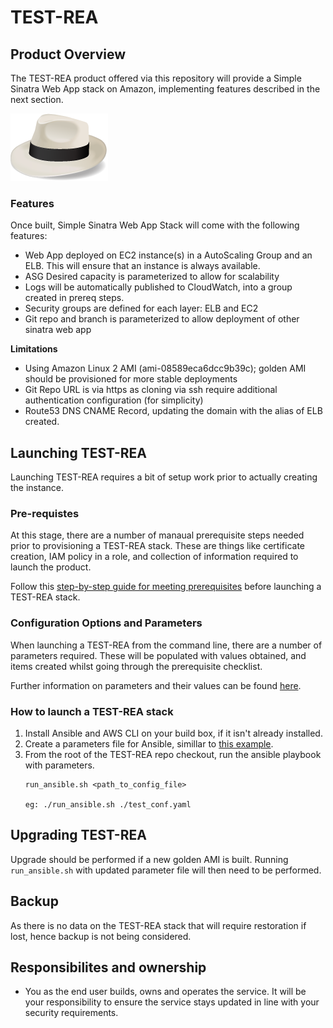 # TEST-REA 

## Product Overview
The TEST-REA product offered via this repository will provide a Simple Sinatra Web App stack on Amazon, implementing features described in the next section.

![alt text](images/SinatraLogo.png "Simple Sinatra Web App")

### Features
Once built, Simple Sinatra Web App Stack will come with the following features:

- Web App deployed on EC2 instance(s) in a AutoScaling Group and an ELB. This will ensure that an instance is always available.
- ASG Desired capacity is parameterized to allow for scalability
- Logs will be automatically published to CloudWatch, into a group created in prereq steps.
- Security groups are defined for each layer: ELB and EC2
- Git repo and branch is parameterized to allow deployment of other sinatra web app

**Limitations**
- Using Amazon Linux 2 AMI (ami-08589eca6dcc9b39c); golden AMI should be provisioned for more stable deployments
- Git Repo URL is via https as cloning via ssh require additional authentication configuration (for simplicity)
- Route53 DNS CNAME Record, updating the domain with the alias of ELB created.

## Launching TEST-REA
Launching TEST-REA requires a bit of setup work prior to actually creating the instance.  

### Pre-requistes 
At this stage, there are a number of manaual prerequisite steps needed prior to provisioning a TEST-REA stack.  These are things like certificate creation, IAM policy in a role, and collection of information required to launch the product.

Follow this [step-by-step guide for meeting prerequisites](docs/PREREQS.md) before launching a TEST-REA stack.  

### Configuration Options and Parameters
When launching a TEST-REA from the command line, there are a number of parameters required.  These will be populated
with values obtained, and items created whilst going through the prerequisite checklist.  

Further information on parameters and their values can be found [here](docs/PARAMS.md).


### How to launch a TEST-REA stack
1. Install Ansible and AWS CLI on your build box, if it isn't already installed.
2. Create a parameters file for Ansible, simillar to [this example](templates/template-conf.yaml).
3. From the root of the TEST-REA repo checkout, run the ansible playbook with parameters. 
   ```
   run_ansible.sh <path_to_config_file>

   eg: ./run_ansible.sh ./test_conf.yaml
   ```

## Upgrading TEST-REA
Upgrade should be performed if a new golden AMI is built.  Running `run_ansible.sh` with updated parameter file will then need to be performed.

## Backup
As there is no data on the TEST-REA stack that will require restoration if lost, hence backup is not being considered.

## Responsibilites and ownership
- You as the end user builds, owns and operates the service.  It will be your responsibility to ensure the service stays updated in line with your security requirements.  

